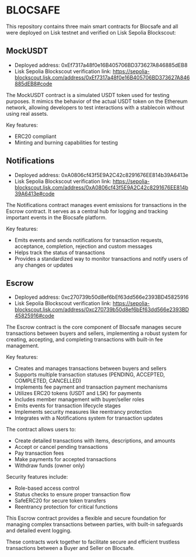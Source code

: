 # BLOCSAFE

This repository contains three main smart contracts for Blocsafe and all were deployed on Lisk testnet and verified on Lisk Sepolia Blockscout:

## MockUSDT
- Deployed address: 0xEf7317a48f0e16B405706BD373627A846885dEB8
- Lisk Sepolia Blockscout verification link: https://sepolia-blockscout.lisk.com/address/0xEf7317a48f0e16B405706BD373627A846885dEB8#code

The MockUSDT contract is a simulated USDT token used for testing purposes. It mimics the behavior of the actual USDT token on the Ethereum network, allowing developers to test interactions with a stablecoin without using real assets.

Key features:
- ERC20 compliant
- Minting and burning capabilities for testing

## Notifications
- Deployed address: 0xA0806cf43f5E9A2C42c8291676EE814b39A6413e
- Lisk Sepolia Blockscout verification link: https://sepolia-blockscout.lisk.com/address/0xA0806cf43f5E9A2C42c8291676EE814b39A6413e#code

The Notifications contract manages event emissions for transactions in the Escrow contract. It serves as a central hub for logging and tracking important events in the Blocsafe platform.

Key features:
- Emits events and sends notifications for transaction requests, acceptance, completion, rejection and custom messages
- Helps track the status of transactions
- Provides a standardized way to monitor transactions and notify users of any changes or updates


## Escrow
- Deployed address: 0xc270739b50d8ef6bEf63dd566e2393BD45825916
- Lisk Sepolia Blockscout verification link: https://sepolia-blockscout.lisk.com/address/0xc270739b50d8ef6bEf63dd566e2393BD45825916#code

The Escrow contract is the core component of Blocsafe manages secure transactions between buyers and sellers, implementing a robust system for creating, accepting, and completing transactions with built-in fee management.

Key features:
- Creates and manages transactions between buyers and sellers
- Supports multiple transaction statuses (PENDING, ACCEPTED, COMPLETED, CANCELLED)
- Implements fee payment and transaction payment mechanisms
- Utilizes ERC20 tokens (USDT and LSK) for payments
- Includes member management with buyer/seller roles
- Emits events for transaction lifecycle stages
- Implements security measures like reentrancy protection
- Integrates with a Notifications system for transaction updates

The contract allows users to:
- Create detailed transactions with items, descriptions, and amounts
- Accept or cancel pending transactions
- Pay transaction fees
- Make payments for accepted transactions
- Withdraw funds (owner only)

Security features include:
- Role-based access control
- Status checks to ensure proper transaction flow
- SafeERC20 for secure token transfers
- Reentrancy protection for critical functions

This Escrow contract provides a flexible and secure foundation for managing complex transactions between parties, with built-in safeguards and detailed event logging.

These contracts work together to facilitate secure and efficient trustless transactions between a Buyer and Seller on Blocsafe.
